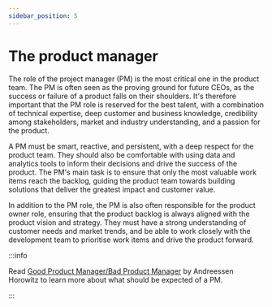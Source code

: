 ```yaml
---
sidebar_position: 5
---
```


# The product manager

The role of the project manager (PM) is the most critical one in the product team. The PM is often seen as the proving ground for future CEOs, as the success or failure of a product falls on their shoulders. It's therefore important that the PM role is reserved for the best talent, with a combination of technical expertise, deep customer and business knowledge, credibility among stakeholders, market and industry understanding, and a passion for the product.

A PM must be smart, reactive, and persistent, with a deep respect for the product team. They should also be comfortable with using data and analytics tools to inform their decisions and drive the success of the product. The PM's main task is to ensure that only the most valuable work items reach the backlog, guiding the product team towards building solutions that deliver the greatest impact and customer value.

In addition to the PM role, the PM is also often responsible for the product owner role, ensuring that the product backlog is always aligned with the product vision and strategy. They must have a strong understanding of customer needs and market trends, and be able to work closely with the development team to prioritise work items and drive the product forward.

:::info

Read [Good Product Manager/Bad Product Manager](https://a16z.com/2012/06/15/good-product-managerbad-product-manager/) by Andreessen Horowitz to learn more about what should be expected of a PM.

:::
